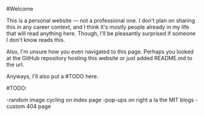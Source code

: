 #Welcome

This is a personal website — not a professional one. I don't plan on sharing this in any career context, and I think it's mostly people already in my life that will read anything here. Though, I'll be pleasantly surprised if someone I don't know reads this.

Also, I'm unsure how you even navigated to this page. Perhaps you looked at the GitHub repository hosting this website or just added README.md to the url.

Anyways, I'll also put a #TODO here.

#TODO:

-random image cycling on index page
-pop-ups on right a la the MIT blogs
-custom 404 page